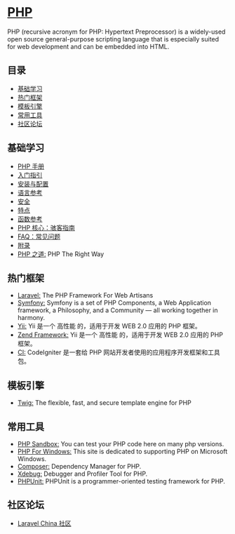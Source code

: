 # [PHP](https://openset.github.io/PHP/)
PHP (recursive acronym for PHP: Hypertext Preprocessor) is a widely-used open source general-purpose scripting language that is especially suited for web development and can be embedded into HTML.

## 目录
  - [基础学习](#基础学习)
  - [热门框架](#热门框架)
  - [模板引擎](#模板引擎)
  - [常用工具](#常用工具)
  - [社区论坛](#社区论坛)

## 基础学习
  - [PHP 手册](http://php.net/manual/zh/)
  - [入门指引](http://php.net/manual/zh/getting-started.php)
  - [安装与配置](http://php.net/manual/zh/install.php)
  - [语言参考](http://php.net/manual/zh/langref.php)
  - [安全](http://php.net/manual/zh/security.php)
  - [特点](http://php.net/manual/zh/features.php)
  - [函数参考](http://php.net/manual/zh/funcref.php)
  - [PHP 核心：骇客指南](http://php.net/manual/zh/internals2.php)
  - [FAQ：常见问题](http://php.net/manual/zh/faq.php)
  - [附录](http://php.net/manual/zh/appendices.php)
  - [PHP 之道:](http://www.phptherightway.com/) PHP The Right Way

## 热门框架
  - [Laravel:](https://laravel.com/) The PHP Framework For Web Artisans
  - [Symfony:](http://symfony.com/) Symfony is a set of PHP Components, a Web Application framework, a Philosophy, and a Community — all working together in harmony.
  - [Yii:](http://www.yiiframework.com/) Yii 是一个 高性能 的，适用于开发 WEB 2.0 应用的 PHP 框架。
  - [Zend Framework:](https://framework.zend.com/) Yii 是一个 高性能 的，适用于开发 WEB 2.0 应用的 PHP 框架。
  - [CI:](https://codeigniter.org.cn/) CodeIgniter 是一套给 PHP 网站开发者使用的应用程序开发框架和工具包。

## 模板引擎
  - [Twig:](https://twig.symfony.com/) The flexible, fast, and secure template engine for PHP

## 常用工具
  - [PHP Sandbox:](http://sandbox.onlinephpfunctions.com/) You can test your PHP code here on many php versions.
  - [PHP For Windows:](http://windows.php.net/) This site is dedicated to supporting PHP on Microsoft Windows.
  - [Composer:](http://sandbox.onlinephpfunctions.com/) Dependency Manager for PHP.
  - [Xdebug:](https://xdebug.org/) Debugger and Profiler Tool for PHP.
  - [PHPUnit:](http://sandbox.onlinephpfunctions.com/) PHPUnit is a programmer-oriented testing framework for PHP.

## 社区论坛
  - [Laravel China 社区](https://laravel-china.org/)
